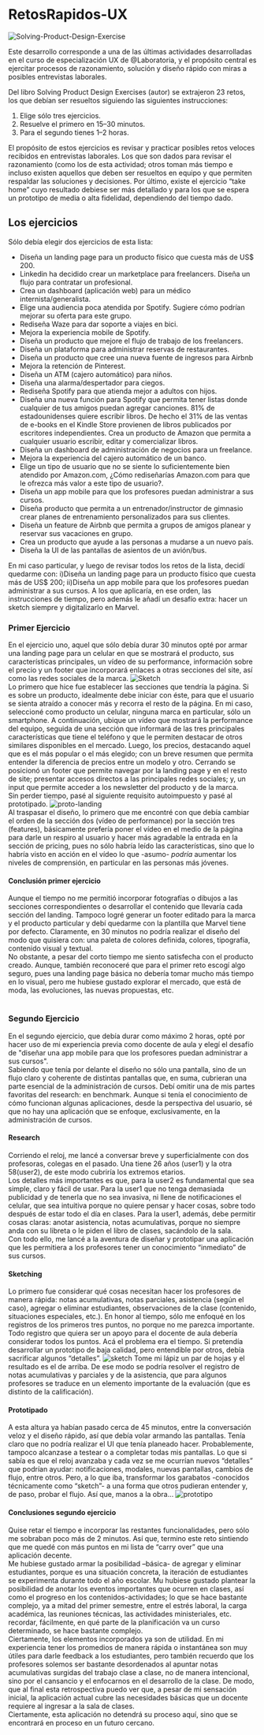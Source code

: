 # RetosRapidos-UX  

![Solving-Product-Design-Exercise](https://image.ibb.co/nbKYkS/DUUc_Wn9_W0_AECn_z.jpg)

Este desarrollo corresponde a una de las últimas actividades desarrolladas en el curso de especialización UX de @Laboratoria, y el propósito central es ejercitar procesos de razonamiento, solución y diseño rápido con miras a posibles entrevistas laborales.

Del libro Solving Product Design Exercises (autor) se extrajeron 23 retos, los que debían ser resueltos siguiendo las siguientes instrucciones:

1. Elige sólo tres ejercicios.
2. Resuelve el primero en 15–30 minutos.
3. Para el segundo tienes 1–2 horas.

El propósito de estos ejercicios es revisar y practicar posibles retos veloces recibidos en entrevistas laborales. Los que son dados para revisar el razonamiento (como los de esta actividad; otros toman más tiempo e incluso existen aquellos que deben ser resueltos en equipo y que permiten respaldar las soluciones y decisiones. Por último, existe el ejercicio “take home” cuyo resultado debiese ser más detallado y para los que se espera un prototipo de media o alta fidelidad, dependiendo del tiempo dado.

## Los ejercicios 
Sólo debía elegir dos ejercicios de esta lista:

* Diseña un landing page para un producto físico que cuesta más de US$ 200.
* Linkedin ha decidido crear un marketplace para freelancers. Diseña un flujo para contratar un profesional.
* Crea un dashboard (aplicación web) para un médico internista/generalista.
* Elige una audiencia poca atendida por Spotify. Sugiere cómo podrían mejorar su oferta para este grupo.
* Rediseña Waze para dar soporte a viajes en bici.
* Mejora la experiencia mobile de Spotify.
* Diseña un producto que mejore el flujo de trabajo de los freelancers.
* Diseña un plataforma para administrar reservas de restaurantes.
* Diseña un producto que cree una nueva fuente de ingresos para Airbnb
* Mejora la retención de Pinterest.
* Diseña un ATM (cajero automático) para niños.
* Diseña una alarma/despertador para ciegos.
* Rediseña Spotify para que atienda mejor a adultos con hijos.
* Diseña una nueva función para Spotify que permita tener listas donde cualquier de tus amigos puedan agregar canciones.
81% de estadounidenses quiere escribir libros. De hecho el 31% de las ventas de e-books en el Kindle Store provienen de libros publicados por escritores independientes. Crea un producto de Amazon que permita a cualquier usuario escribir, editar y comercializar libros.
* Diseña un dashboard de administración de negocios para un freelance.
* Mejora la experiencia del cajero automático de un banco.
* Elige un tipo de usuario que no se siente lo suficientemente bien atendido por Amazon.com, ¿Cómo rediseñarías Amazon.com para que le ofrezca más valor a este tipo de usuario?.
* Diseña un app mobile para que los profesores puedan administrar a sus cursos.
* Diseña producto que permita a un entrenador/instructor de gimnasio crear planes de entrenamiento personalizados para sus clientes.
* Diseña un feature de Airbnb que permita a grupos de amigos planear y reservar sus vacaciones en grupo.
* Crea un producto que ayude a las personas a mudarse a un nuevo país.
* Diseña la UI de las pantallas de asientos de un avión/bus.
  
En mi caso particular, y luego de revisar todos los retos de la lista, decidí quedarme con: i)Diseña un landing page para un producto físico que cuesta más de US$ 200; ii)Diseña un app mobile para que los profesores puedan administrar a sus cursos. A los que aplicaría, en ese orden, las instrucciones de tiempo, pero además le añadí un desafío extra: hacer un sketch siempre y digitalizarlo en Marvel.

### Primer Ejercicio
En el ejercicio uno, aquel que sólo debía durar 30 minutos opté por armar una landing page para un celular en que se mostrará el producto, sus características principales, un vídeo de su performance, información sobre el precio y un footer que incorporará enlaces a otras secciones del site, así como las redes sociales de la marca.
![Sketch]( https://image.ibb.co/ennOn7/IMG_20180328_194523.jpg)  
Lo primero que hice fue establecer las secciones que tendría la página. Si es sobre un producto, idealmente debe iniciar con éste, para que el usuario se sienta atraído a conocer más y recorra el resto de la página. En mi caso, seleccioné como producto un celular, ninguna marca en particular, sólo un smartphone. A continuación, ubique un vídeo que mostrará la performance del equipo, seguida de una sección que informará de las tres principales características que tiene el teléfono y que le permiten destacar de otros similares disponibles en el mercado. Luego, los precios, destacando aquel que es el más popular o el más elegido; con un breve resumen que permita entender la diferencia de precios entre un modelo y otro. Cerrando se posicionó un footer que permite navegar por la landing page y en el resto de site; presentar accesos directos a las principales redes sociales; y, un input que permite acceder a los newsletter del producto y de la marca.  
Sin perder tiempo, pasé al siguiente requisito autoimpuesto y pasé al prototipado. 
![proto-landing]( https://image.ibb.co/hAefZn/dise_o_30_minutos.png)  
Al traspasar el diseño, lo primero que me encontré con que debía cambiar el orden de la sección dos (vídeo de performance) por la sección tres (features), básicamente prefería poner el vídeo en el medio de la página para darle un respiro al usuario y hacer más agradable la entrada en la sección de pricing, pues no sólo habría leído las características, sino que lo habría visto en acción en el vídeo lo que -asumo- *podría* aumentar los niveles de comprensión, en particular en las personas más jóvenes.  

#### Conclusión primer ejercicio
Aunque el tiempo no me permitió incorporar fotografías o dibujos a las secciones correspondientes o desarrollar el contenido que llevaría cada sección del landing. Tampoco logré generar un footer editado para la marca y el producto particular y debí quedarme con la plantilla que Marvel tiene por defecto. Claramente, en 30 minutos no podría realizar el diseño del modo que quisiera con: una paleta de colores definida, colores, tipografía, contenido visual y textual.  
No obstante, a pesar del corto tiempo me siento satisfecha con el producto creado. Aunque, también reconoceré que para el primer reto escogí algo seguro, pues una landing page básica no debería tomar mucho más tiempo en lo visual, pero me hubiese gustado explorar el mercado, que está de moda, las evoluciones, las nuevas propuestas, etc.

#  


### Segundo Ejercicio
En el segundo ejercicio, que debía durar como máximo 2 horas, opté por hacer uso de mi experiencia previa como docente de aula y elegí el desafío de "diseñar una app mobile para que los profesores puedan administrar a sus cursos".  
 Sabiendo que tenía por delante el diseño no sólo una pantalla, sino de un flujo claro y coherente de distintas pantallas que, en suma, cubrieran una parte esencial de la administración de cursos. Debí omitir una de mis partes favoritas del research: en benchmark. Aunque si tenía el conocimiento de cómo funcionan algunas aplicaciones, desde la perspectiva del usuario, sé que no hay una aplicación que se enfoque, exclusivamente, en la administración de cursos.  
#### Research
Corriendo el reloj, me lancé a conversar breve y superficialmente con dos profesoras, colegas en el pasado. Una tiene 26 años (user1) y la otra 58(user2), de este modo cubriría los extremos etarios.  
Los detalles más importantes es que, para la user2 es fundamental que sea simple, claro y fácil de usar. Para la user1 que no tenga demasiada publicidad y de tenerla que no sea invasiva, ni llene de notificaciones el celular, que sea intuitiva porque no quiere pensar y hacer cosas, sobre todo después de estar todo el día en clases. Para la user1, además, debe permitir cosas claras: anotar asistencia, notas acumulativas, porque no siempre anda con su libreta o le piden el libro de clases, sacándolo de la sala.  
Con todo ello, me lancé a la aventura de diseñar y prototipar una aplicación que les permitiera a los profesores tener un conocimiento “inmediato” de sus cursos.  
#### Sketching
Lo primero fue considerar qué cosas necesitan hacer los profesores de manera rápida: notas acumulativas, notas parciales, asistencia (según el caso), agregar o eliminar estudiantes, observaciones de la clase (contenido, situaciones especiales, etc.).
En honor al tiempo, sólo me enfoqué en los registros de los primeros tres puntos, no porque no me parezca importante. Todo registro que quiera ser un apoyo para el docente de aula debería considerar todos los puntos. Acá el problema era el tiempo. Si pretendía desarrollar un prototipo de baja calidad, pero entendible por otros, debía sacrificar algunos “detalles”.
![sketch]( https://image.ibb.co/hKJmx7/flujo_sketch.png)
Tome mi lápiz un par de hojas y el resultado es el de arriba. De ese modo se podría resolver el registro de notas acumulativas y parciales y de la asistencia, que para algunos profesores se traduce en un elemento importante de la evaluación (que es distinto de la calificación).
#### Prototipado
A esta altura ya habían pasado cerca de 45 minutos, entre la conversación veloz y el diseño rápido, así que debía volar armando las pantallas. Tenía claro que no podría realizar el UI que tenía planeado hacer. Probablemente, tampoco alcanzase a testear o a completar todas mis pantallas. Lo que si sabía es que el reloj avanzaba y cada vez se me ocurrían nuevos “detalles” que podrían ayudar: notificaciones, modales, nuevas pantallas, cambios de flujo, entre otros. Pero, a lo que iba, transformar los garabatos -conocidos técnicamente como “sketch”- a una forma que otros pudieran entender y, de paso, probar el flujo. Así que, manos a la obra…
![prototipo]( https://image.ibb.co/jicJAS/Segundo_Ejercicio_4_4_001.jpg)

#### Conclusiones segundo ejercicio
Quise retar el tiempo e incorporar las restantes funcionalidades, pero sólo me sobraban poco más de 2 minutos. Así que, termino este reto sintiendo que me quedé con más puntos en mi lista de “carry over” que una aplicación decente.  
Me hubiese gustado armar la posibilidad –básica- de agregar y eliminar estudiantes, porque es una situación concreta, la iteración de estudiantes se experimenta durante todo el año escolar. Mu hubiese gustado plantear la posibilidad de anotar los eventos importantes que ocurren en clases, así como el progreso en los contenidos-actividades; lo que se hace bastante complejo, ya a mitad del primer semestre, entre el estrés laboral, la carga académica, las reuniones técnicas, las actividades ministeriales, etc. recordar, fácilmente, en qué parte de la planificación va un curso determinado, se hace bastante complejo.  
Ciertamente, los elementos incorporados ya son de utilidad. En mi experiencia tener los promedios de manera rápida o instantánea son muy útiles para darle feedback a los estudiantes, pero también recuerdo que los profesores solemos ser bastante desordenados al apuntar notas acumulativas surgidas del trabajo clase a clase, no de manera intencional, sino por el cansancio y el enfocarnos en el desarrollo de la clase. De modo, que al final esta retrospectiva puedo ver que, a pesar de mi sensación inicial, la aplicación actual cubre las necesidades básicas que un docente requiere al ingresar a la sala de clases.  
Ciertamente, esta aplicación no detendrá su proceso aquí, sino que se encontrará en proceso en un futuro cercano.

